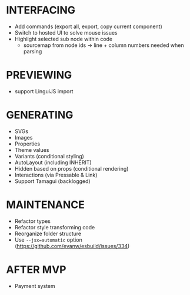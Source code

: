 # INTERFACING

- Add commands (export all, export, copy current component)
- Switch to hosted UI to solve mouse issues
- Highlight selected sub node within code
  - sourcemap from node ids -> line + column numbers needed when parsing


# PREVIEWING

- support LinguiJS import


# GENERATING

- SVGs
- Images
- Properties
- Theme values
- Variants (conditional styling)
- AutoLayout (including INHERIT)
- Hidden based on props (conditional rendering)
- Interactions (via Pressable & Link)
- Support Tamagui (backlogged)


# MAINTENANCE

- Refactor types
- Refactor style transforming code
- Reorganize folder structure
- Use `--jsx=automatic` option (https://github.com/evanw/esbuild/issues/334)


# AFTER MVP
- Payment system